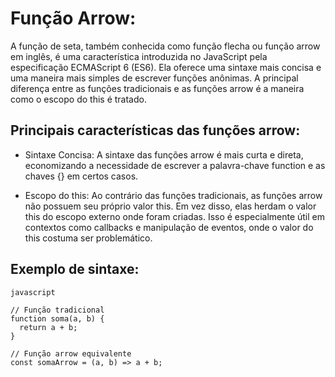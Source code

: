# Função Arrow:
  A função de seta, também conhecida como função flecha ou função arrow em inglês, é uma característica 
  introduzida no JavaScript pela especificação ECMAScript 6 (ES6). Ela oferece uma sintaxe mais concisa
  e uma maneira mais simples de escrever funções anônimas. A principal diferença entre as 
  funções tradicionais e as funções arrow é a maneira como o escopo do this é tratado.

## Principais características das funções arrow:

  - Sintaxe Concisa: A sintaxe das funções arrow é mais curta e direta, economizando a necessidade de escrever
    a palavra-chave function e as chaves {} em certos casos.

  - Escopo do this: Ao contrário das funções tradicionais, as funções arrow não possuem seu próprio valor this. 
    Em vez disso, elas herdam o valor this do escopo externo onde foram criadas. Isso é especialmente 
    útil em contextos como callbacks e manipulação de eventos, onde o valor do this costuma ser problemático.

## Exemplo de sintaxe:

    javascript
    
    // Função tradicional
    function soma(a, b) {
      return a + b;
    }
    
    // Função arrow equivalente
    const somaArrow = (a, b) => a + b;
